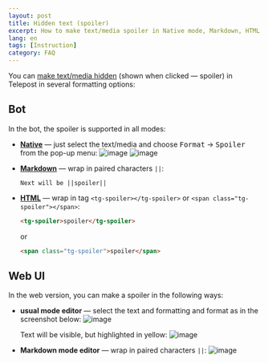```yaml
---
layout: post
title: Hidden text (spoiler)
excerpt: How to make text/media spoiler in Native mode, Markdown, HTML
lang: en
tags: [Instruction]
category: FAQ
---
```


You can [make text/media hidden](https://telegram.org/blog/reactions-spoilers-translations/#spoilers) (shown when clicked — spoiler) in Telepost in several formatting options:

## Bot

In the bot, the spoiler is supported in all modes:

* **[Native](2022-04-24-native-mode.md)** — just select the text/media and choose <kbd>Format</kbd> → <kbd>Spoiler</kbd> from the pop-up menu:
  ![image](https://user-images.githubusercontent.com/24430718/220902300-12d4e906-9a61-46e1-8351-dc9e933a4dab.jpg)
  ![image](https://user-images.githubusercontent.com/24430718/220902421-bbe8b785-1f02-439e-a366-d03f1cb672b4.jpg)

* **[Markdown](https://core.telegram.org/bots/api#markdownv2-style)** — wrap in paired characters `||`:

  ```text
  Next will be ||spoiler||
  ```

* **[HTML](https://core.telegram.org/bots/api#html-style)** — wrap in tag `<tg-spoiler></tg-spoiler>` or `<span class="tg-spoiler"></span>`:

  ```html
  <tg-spoiler>spoiler</tg-spoiler>
  ```

  or

  ```html
  <span class="tg-spoiler">spoiler</span>
  ```

## Web UI

In the web version, you can make a spoiler in the following ways:

* **usual mode editor** — select the text and formatting and format as in the screenshot below:
  ![image](https://user-images.githubusercontent.com/24430718/220900766-1d10c6f4-1255-42da-b95f-5c6e93044d7f.png)

  Text will be visible, but highlighted in yellow:
    ![image](https://user-images.githubusercontent.com/24430718/220914642-03e7e20c-d612-4e1b-af6d-d295ba899058.png)

* **Markdown mode editor** — wrap in paired characters `||`:
  ![image](https://user-images.githubusercontent.com/24430718/220951037-e234d0e3-e478-4e90-9c6d-46b0017e8bfb.png)
